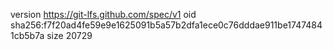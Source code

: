 version https://git-lfs.github.com/spec/v1
oid sha256:f7f20ad4fe59e9e1625091b5a57b2dfa1ece0c76dddae911be17474841cb5b7a
size 20729
